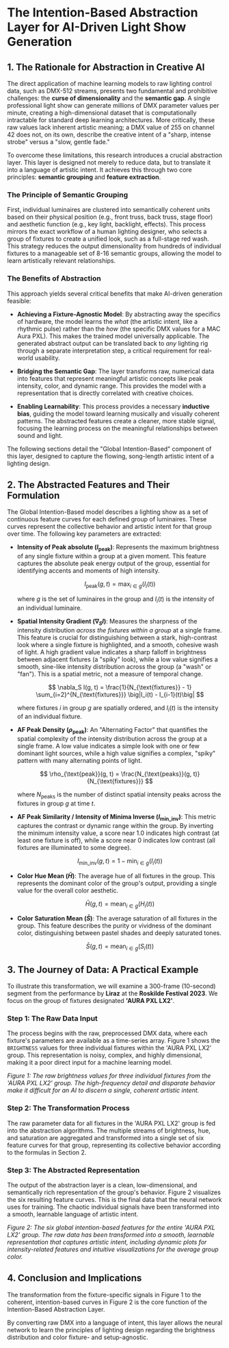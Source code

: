# The Intention-Based Abstraction Layer for AI-Driven Light Show Generation

## 1. The Rationale for Abstraction in Creative AI

The direct application of machine learning models to raw lighting control data, such as DMX-512 streams, presents two fundamental and prohibitive challenges: the **curse of dimensionality** and the **semantic gap**. A single professional light show can generate millions of DMX parameter values per minute, creating a high-dimensional dataset that is computationally intractable for standard deep learning architectures. More critically, these raw values lack inherent artistic meaning; a DMX value of 255 on channel 42 does not, on its own, describe the creative intent of a "sharp, intense strobe" versus a "slow, gentle fade."

To overcome these limitations, this research introduces a crucial abstraction layer. This layer is designed not merely to reduce data, but to translate it into a language of artistic intent. It achieves this through two core principles: **semantic grouping** and **feature extraction**.

### The Principle of Semantic Grouping

First, individual luminaires are clustered into semantically coherent units based on their physical position (e.g., front truss, back truss, stage floor) and aesthetic function (e.g., key light, backlight, effects). This process mirrors the exact workflow of a human lighting designer, who selects a group of fixtures to create a unified look, such as a full-stage red wash. This strategy reduces the output dimensionality from hundreds of individual fixtures to a manageable set of 8-16 semantic groups, allowing the model to learn artistically relevant relationships.

### The Benefits of Abstraction

This approach yields several critical benefits that make AI-driven generation feasible:

* **Achieving a Fixture-Agnostic Model**: By abstracting away the specifics of hardware, the model learns the *what* (the artistic intent, like a rhythmic pulse) rather than the *how* (the specific DMX values for a MAC Aura PXL). This makes the trained model universally applicable. The generated abstract output can be translated back to *any* lighting rig through a separate interpretation step, a critical requirement for real-world usability.

* **Bridging the Semantic Gap**: The layer transforms raw, numerical data into features that represent meaningful artistic concepts like peak intensity, color, and dynamic range. This provides the model with a representation that is directly correlated with creative choices.

* **Enabling Learnability**: This process provides a necessary **inductive bias**, guiding the model toward learning musically and visually coherent patterns. The abstracted features create a cleaner, more stable signal, focusing the learning process on the meaningful relationships between sound and light.

The following sections detail the "Global Intention-Based" component of this layer, designed to capture the flowing, song-length artistic intent of a lighting design.

## 2. The Abstracted Features and Their Formulation

The Global Intention-Based model describes a lighting show as a set of continuous feature curves for each defined group of luminaires. These curves represent the collective behavior and artistic intent for that group over time. The following key parameters are extracted:

* **Intensity of Peak absolute ($I_{\text{peak}}$)**: Represents the maximum brightness of any single fixture within a group at a given moment. This feature captures the absolute peak energy output of the group, essential for identifying accents and moments of high intensity.

  $$
  I_{\text{peak}}(g, t) = \max_{i \in g} \big(I_i(t)\big)
  $$

  where $g$ is the set of luminaires in the group and $I_i(t)$ is the intensity of an individual luminaire.

* **Spatial Intensity Gradient ($\nabla_S I$)**: Measures the sharpness of the intensity distribution *across the fixtures within a group* at a single frame. This feature is crucial for distinguishing between a stark, high-contrast look where a single fixture is highlighted, and a smooth, cohesive wash of light. A high gradient value indicates a sharp falloff in brightness between adjacent fixtures (a "spiky" look), while a low value signifies a smooth, sine-like intensity distribution across the group (a "wash" or "fan"). This is a spatial metric, not a measure of temporal change.

  $$
  \nabla_S I(g, t) = \frac{1}{N_{\text{fixtures}} - 1} \sum_{i=2}^{N_{\text{fixtures}}} \big|I_i(t) - I_{i-1}(t)\big|
  $$

  where fixtures $i$ in group $g$ are spatially ordered, and $I_i(t)$ is the intensity of an individual fixture.

* **AF Peak Density ($\rho_{\text{peak}}$)**: An "Alternating Factor" that quantifies the spatial complexity of the intensity distribution across the group at a single frame. A low value indicates a simple look with one or few dominant light sources, while a high value signifies a complex, "spiky" pattern with many alternating points of light.

  $$
  \rho_{\text{peak}}(g, t) = \frac{N_{\text{peaks}}(g, t)}{N_{\text{fixtures}}}
  $$

  where $N_{\text{peaks}}$ is the number of distinct spatial intensity peaks across the fixtures in group $g$ at time $t$.

* **AF Peak Similarity / Intensity of Minima Inverse ($I_{\text{min\_inv}}$)**: This metric captures the contrast or dynamic range within the group. By inverting the minimum intensity value, a score near 1.0 indicates high contrast (at least one fixture is off), while a score near 0 indicates low contrast (all fixtures are illuminated to some degree).

  $$
  I_{\text{min\_inv}}(g, t) = 1 - \min_{i \in g} \big(I_i(t)\big)
  $$

* **Color Hue Mean ($\bar{H}$)**: The average hue of all fixtures in the group. This represents the dominant color of the group's output, providing a single value for the overall color aesthetic.

  $$
  \bar{H}(g, t) = \text{mean}_{i \in g} \big(H_i(t)\big)
  $$

* **Color Saturation Mean ($\bar{S}$)**: The average saturation of all fixtures in the group. This feature describes the purity or vividness of the dominant color, distinguishing between pastel shades and deeply saturated tones.

  $$
  \bar{S}(g, t) = \text{mean}_{i \in g} \big(S_i(t)\big)
  $$

## 3. The Journey of Data: A Practical Example

To illustrate this transformation, we will examine a 300-frame (10-second) segment from the performance by **Liraz** at the **Roskilde Festival 2023**. We focus on the group of fixtures designated **'AURA PXL LX2'**.

### Step 1: The Raw Data Input

The process begins with the raw, preprocessed DMX data, where each fixture's parameters are available as a time-series array. Figure 1 shows the `BRIGHTNESS` values for three individual fixtures within the 'AURA PXL LX2' group. This representation is noisy, complex, and highly dimensional, making it a poor direct input for a machine learning model.

*Figure 1: The raw brightness values for three individual fixtures from the 'AURA PXL LX2' group. The high-frequency detail and disparate behavior make it difficult for an AI to discern a single, coherent artistic intent.*

### Step 2: The Transformation Process

The raw parameter data for all fixtures in the 'AURA PXL LX2' group is fed into the abstraction algorithms. The multiple streams of brightness, hue, and saturation are aggregated and transformed into a single set of six feature curves for that group, representing its collective behavior according to the formulas in Section 2.

### Step 3: The Abstracted Representation

The output of the abstraction layer is a clean, low-dimensional, and semantically rich representation of the group's behavior. Figure 2 visualizes the six resulting feature curves. This is the final data that the neural network uses for training. The chaotic individual signals have been transformed into a smooth, learnable language of artistic intent.

*Figure 2: The six global intention-based features for the entire 'AURA PXL LX2' group. The raw data has been transformed into a smooth, learnable representation that captures artistic intent, including dynamic plots for intensity-related features and intuitive visualizations for the average group color.*

## 4. Conclusion and Implications

The transformation from the fixture-specific signals in Figure 1 to the coherent, intention-based curves in Figure 2 is the core function of the Intention-Based Abstraction Layer.

By converting raw DMX into a language of intent, this layer allows the neural network to learn the principles of lighting design regarding the brightness distribution and color fixture- and setup-agnostic.
